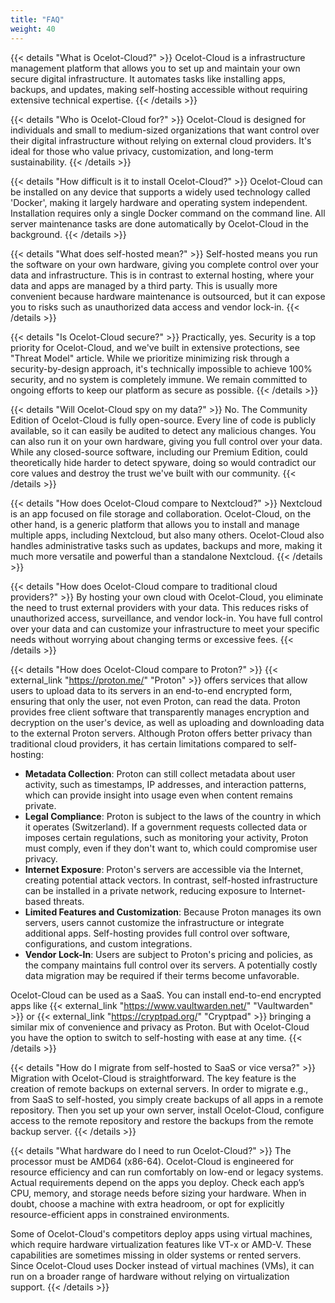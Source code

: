 ```yaml
---
title: "FAQ"
weight: 40
---
```


{{< details "What is Ocelot-Cloud?" >}}
Ocelot-Cloud is a infrastructure management platform that allows you to set up and maintain your own secure digital infrastructure. It automates tasks like installing apps, backups, and updates, making self-hosting accessible without requiring extensive technical expertise.
{{< /details >}}

{{< details "Who is Ocelot-Cloud for?" >}}
Ocelot-Cloud is designed for individuals and small to medium-sized organizations that want control over their digital infrastructure without relying on external cloud providers. It's ideal for those who value privacy, customization, and long-term sustainability.
{{< /details >}}

{{< details "How difficult is it to install Ocelot-Cloud?" >}}
Ocelot-Cloud can be installed on any device that supports a widely used technology called 'Docker', making it largely hardware and operating system independent. Installation requires only a single Docker command on the command line. All server maintenance tasks are done automatically by Ocelot-Cloud in the background.
{{< /details >}}

{{< details "What does self-hosted mean?" >}}
Self-hosted means you run the software on your own hardware, giving you complete control over your data and infrastructure. This is in contrast to external hosting, where your data and apps are managed by a third party. This is usually more convenient because hardware maintenance is outsourced, but it can expose you to risks such as unauthorized data access and vendor lock-in.
{{< /details >}}

{{< details "Is Ocelot-Cloud secure?" >}}
Practically, yes. Security is a top priority for Ocelot-Cloud, and we've built in extensive protections, see "Threat Model" article. While we prioritize minimizing risk through a security-by-design approach, it's technically impossible to achieve 100% security, and no system is completely immune. We remain committed to ongoing efforts to keep our platform as secure as possible.
{{< /details >}}

{{< details "Will Ocelot-Cloud spy on my data?" >}}
No. The Community Edition of Ocelot-Cloud is fully open-source. Every line of code is publicly available, so it can easily be audited to detect any malicious changes. You can also run it on your own hardware, giving you full control over your data. While any closed-source software, including our Premium Edition, could theoretically hide harder to detect spyware, doing so would contradict our core values and destroy the trust we've built with our community.
{{< /details >}}

{{< details "How does Ocelot-Cloud compare to Nextcloud?" >}}
Nextcloud is an app focused on file storage and collaboration. Ocelot-Cloud, on the other hand, is a generic platform that allows you to install and manage multiple apps, including Nextcloud, but also many others. Ocelot-Cloud also handles administrative tasks such as updates, backups and more, making it much more versatile and powerful than a standalone Nextcloud.
{{< /details >}}

{{< details "How does Ocelot-Cloud compare to traditional cloud providers?" >}}
By hosting your own cloud with Ocelot-Cloud, you eliminate the need to trust external providers with your data. This reduces risks of unauthorized access, surveillance, and vendor lock-in. You have full control over your data and can customize your infrastructure to meet your specific needs without worrying about changing terms or excessive fees.
{{< /details >}}

{{< details "How does Ocelot-Cloud compare to Proton?" >}}
{{< external_link "https://proton.me/" "Proton" >}} offers services that allow users to upload data to its servers in an end-to-end encrypted form, ensuring that only the user, not even Proton, can read the data. Proton provides free client software that transparently manages encryption and decryption on the user's device, as well as uploading and downloading data to the external Proton servers. Although Proton offers better privacy than traditional cloud providers, it has certain limitations compared to self-hosting:
* **Metadata Collection**: Proton can still collect metadata about user activity, such as timestamps, IP addresses, and interaction patterns, which can provide insight into usage even when content remains private.
* **Legal Compliance**: Proton is subject to the laws of the country in which it operates (Switzerland). If a government requests collected data or imposes certain regulations, such as monitoring your activity, Proton must comply, even if they don't want to, which could compromise user privacy.
* **Internet Exposure**: Proton's servers are accessible via the Internet, creating potential attack vectors. In contrast, self-hosted infrastructure can be installed in a private network, reducing exposure to Internet-based threats.
* **Limited Features and Customization**: Because Proton manages its own servers, users cannot customize the infrastructure or integrate additional apps. Self-hosting provides full control over software, configurations, and custom integrations.
* **Vendor Lock-In**: Users are subject to Proton's pricing and policies, as the company maintains full control over its servers. A potentially costly data migration may be required if their terms become unfavorable.

Ocelot-Cloud can be used as a SaaS. You can install end-to-end encrypted apps like {{< external_link "https://www.vaultwarden.net/" "Vaultwarden" >}} or {{< external_link "https://cryptpad.org/" "Cryptpad" >}} bringing a similar mix of convenience and privacy as Proton. But with Ocelot-Cloud you have the option to switch to self-hosting with ease at any time.
{{< /details >}}

{{< details "How do I migrate from self-hosted to SaaS or vice versa?" >}}
Migration with Ocelot-Cloud is straightforward. The key feature is the creation of remote backups on external servers. In order to migrate e.g., from SaaS to self-hosted, you simply create backups of all apps in a remote repository. Then you set up your own server, install Ocelot-Cloud, configure access to the remote repository and restore the backups from the remote backup server.
{{< /details >}}

{{< details "What hardware do I need to run Ocelot-Cloud?" >}}
The processor must be AMD64 (x86-64). Ocelot-Cloud is engineered for resource efficiency and can run comfortably on low-end or legacy systems. Actual requirements depend on the apps you deploy. Check each app’s CPU, memory, and storage needs before sizing your hardware. When in doubt, choose a machine with extra headroom, or opt for explicitly resource-efficient apps in constrained environments.

Some of Ocelot-Cloud's competitors deploy apps using virtual machines, which require hardware virtualization features like VT-x or AMD-V. These capabilities are sometimes missing in older systems or rented servers. Since Ocelot-Cloud uses Docker instead of virtual machines (VMs), it can run on a broader range of hardware without relying on virtualization support.
{{< /details >}}